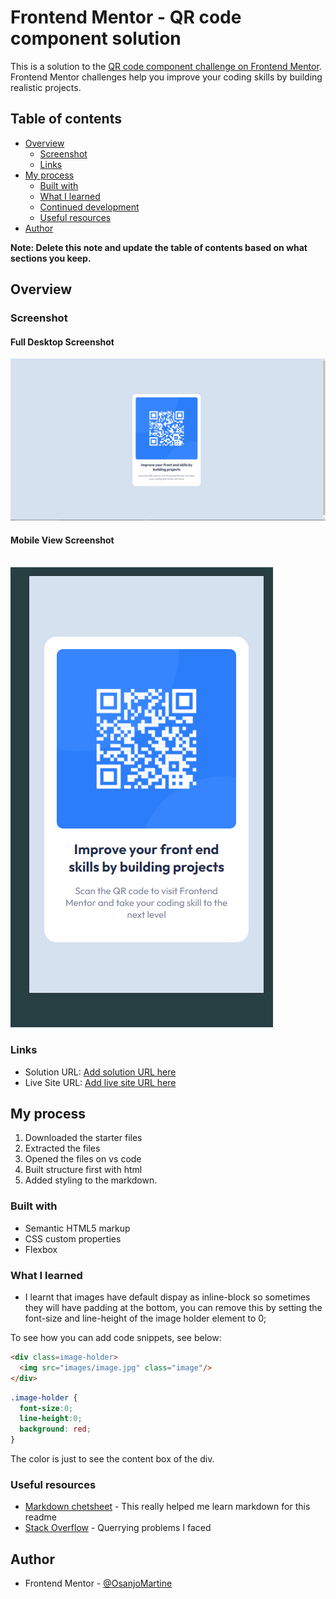 # Frontend Mentor - QR code component solution

This is a solution to the [QR code component challenge on Frontend Mentor](https://www.frontendmentor.io/challenges/qr-code-component-iux_sIO_H). Frontend Mentor challenges help you improve your coding skills by building realistic projects. 

## Table of contents

- [Overview](#overview)
  - [Screenshot](#screenshot) 
  - [Links](#links)
- [My process](#my-process)
  - [Built with](#built-with)
  - [What I learned](#what-i-learned)
  - [Continued development](#continued-development)
  - [Useful resources](#useful-resources)
- [Author](#author)

**Note: Delete this note and update the table of contents based on what sections you keep.**

## Overview

### Screenshot

#### Full Desktop Screenshot
![](./images/ss's/Screenshot-full.png)

#### Mobile View Screenshot
\
![](./images/ss's/Screenshot-mob.png)

### Links

- Solution URL: [Add solution URL here](https://your-solution-url.com)
- Live Site URL: [Add live site URL here](https://qr-code-component-main-kl98v7tei-osanjomartines-projects.vercel.app/)

## My process
1. Downloaded the starter files
2. Extracted the files
3. Opened the files on vs code
4. Built structure first with html
5. Added styling to the markdown.

### Built with

- Semantic HTML5 markup
- CSS custom properties
- Flexbox

### What I learned

* I learnt that images have default dispay as inline-block so sometimes they will have padding at the bottom, you can remove this by setting the font-size and line-height of the image holder element to 0;

To see how you can add code snippets, see below:

```html
<div class=image-holder>
  <img src="images/image.jpg" class="image"/>
</div>
```
```css
.image-holder {
  font-size:0;
  line-height:0;
  background: red;
}
```
The color is just to see the content box of the div.

### Useful resources

- [Markdown chetsheet](https://wordpress.com/support/markdown-quick-reference/) - This really helped me learn markdown for this readme
- [Stack Overflow](https://stackoverflow.com) - Querrying problems I faced

## Author

- Frontend Mentor - [@OsanjoMartine](https://www.frontendmentor.io/profile/OsanjoMartine)
